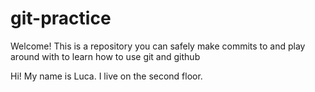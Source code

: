 # git-practice

Welcome! This is a repository you can safely make commits to and play around with to learn how to use git and github

Hi! My name is Luca. I live on the second floor.